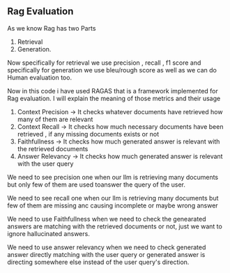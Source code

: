 ## Rag Evaluation

As we know Rag has two Parts 
1. Retrieval
2. Generation.

Now specifically for retrieval we use precision , recall , f1 score and specifically for generation we use bleu/rough score as well as we can do Human evaluation too.

Now in this code i have used RAGAS that is a framework implemented for Rag evaluation. I will explain the meaning of those metrics and their usage
1. Context Precision -> It checks whatever documents have retrieved how many of them are relevant
2. Context Recall -> It checks how much necessary documents have been retrieved , if any missing documents exists or not
3. Faithfullness -> It checks how much  generated answer is relevant with the retrieved documents
4. Answer Relevancy -> It checks how much generated answer is relevant with the user query

We need to see precision one when our llm is retrieving many documents but only few of them are used toanswer the query of the user.

We need to see recall one when our llm is retrieving many documents but few of them are missing anc causing incomplete or maybe wrong answer

We need to use Faithfullness when we need to check the genearated answers are matching with the retrieved documents or not, just we want to ignore hallucinated answers.

We need to use answer relevancy when we need to check generated answer directly matching with the user query or generated answer is directing somewhere else instead of the user query's direction.